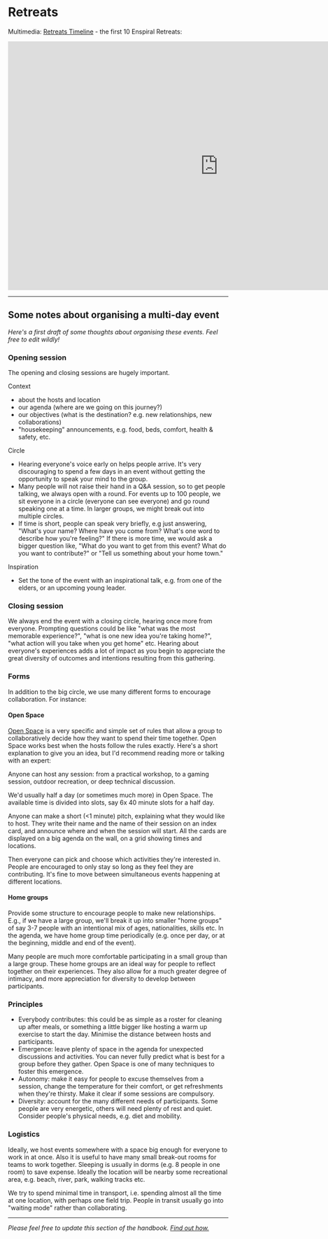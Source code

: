 # Retreats

Multimedia: [Retreats Timeline](https://docs.google.com/presentation/d/1UIO8q1G8-UNmQ2ckJD0JwTDiRVAeTdBL-GbMPdt_6qo/present#slide=id.p) - the first 10 Enspiral Retreats:

<iframe src="https://docs.google.com/presentation/d/1UIO8q1G8-UNmQ2ckJD0JwTDiRVAeTdBL-GbMPdt_6qo/embed?start=false&loop=false&delayms=3000" frameborder="0" width="960" height="569" allowfullscreen="true" mozallowfullscreen="true" webkitallowfullscreen="true"></iframe>

---

## Some notes about organising a multi-day event

*Here's a first draft of some thoughts about organising these events. Feel free to edit wildly!*

### Opening session

The opening and closing sessions are hugely important.

Context

- about the hosts and location
- our agenda (where are we going on this journey?)
- our objectives (what is the destination? e.g. new relationships, new collaborations)
- "housekeeping" announcements, e.g. food, beds, comfort, health & safety, etc.

Circle

- Hearing everyone's voice early on helps people arrive. It's very discouraging to spend a few days in an event without getting the opportunity to speak your mind to the group.
- Many people will not raise their hand in a Q&A session, so to get people talking, we always open with a round. For events up to 100 people, we sit everyone in a circle (everyone can see everyone) and go round speaking one at a time. In larger groups, we might break out into multiple circles.
- If time is short, people can speak very briefly, e.g just answering, "What's your name? Where have you come from? What's one word to describe how you're feeling?" If there is more time, we would ask a bigger question like, "What do you want to get from this event? What do you want to contribute?" or "Tell us something about your home town."

Inspiration

- Set the tone of the event with an inspirational talk, e.g. from one of the elders, or an upcoming young leader.


### Closing session

We always end the event with a closing circle, hearing once more from everyone. Prompting questions could be like "what was the most memorable experience?", "what is one new idea you're taking home?", "what action will you take when you get home" etc. Hearing about everyone's experiences adds a lot of impact as you begin to appreciate the great diversity of outcomes and intentions resulting from this gathering.

### Forms

In addition to the big circle, we use many different forms to encourage collaboration. For instance:

#### Open Space

[Open Space](https://en.wikipedia.org/wiki/Open_Space_Technology) is a very specific and simple set of rules that allow a group to collaboratively decide how they want to spend their time together. Open Space works best when the hosts follow the rules exactly. Here's a short explanation to give you an idea, but I'd recommend reading more or talking with an expert:

Anyone can host any session: from a practical workshop, to a gaming session, outdoor recreation, or deep technical discussion.

We'd usually half a day (or sometimes much more) in Open Space. The available time is divided into slots, say 6x 40 minute slots for a half day.

Anyone can make a short (<1 minute) pitch, explaining what they would like to host. They write their name and the name of their session on an index card, and announce where and when the session will start. All the cards are displayed on a big agenda on the wall, on a grid showing times and locations.

Then everyone can pick and choose which activities they're interested in. People are encouraged to only stay so long as they feel they are contributing. It's fine to move between simultaneous events happening at different locations.


#### Home groups

Provide some structure to encourage people to make new relationships. E.g., if we have a large group, we'll break it up into smaller "home groups" of say 3-7 people with an intentional mix of ages, nationalities, skills etc. In the agenda, we have home group time periodically (e.g. once per day, or at the beginning, middle and end of the event).

Many people are much more comfortable participating in a small group than a large group. These home groups are an ideal way for people to reflect together on their experiences. They also allow for a much greater degree of intimacy, and more appreciation for diversity to develop between participants.


### Principles

- Everybody contributes: this could be as simple as a roster for cleaning up after meals, or something a little bigger like hosting a warm up exercise to start the day. Minimise the distance between hosts and participants.
- Emergence: leave plenty of space in the agenda for unexpected discussions and activities. You can never fully predict what is best for a group before they gather. Open Space is one of many techniques to foster this emergence.
- Autonomy: make it easy for people to excuse themselves from a session, change the temperature for their comfort, or get refreshments when they're thirsty. Make it clear if some sessions are compulsory.
- Diversity: account for the many different needs of participants. Some people are very energetic, others will need plenty of rest and quiet. Consider people's physical needs, e.g. diet and mobility.


### Logistics

Ideally, we host events somewhere with a space big enough for everyone to work in at once. Also it is useful to have many small break-out rooms for teams to work together. Sleeping is usually in dorms (e.g. 8 people in one room) to save expense. Ideally the location will be nearby some recreational area, e.g. beach, river, park, walking tracks etc.

We try to spend minimal time in transport, i.e. spending almost all the time at one location, with perhaps one field trip. People in transit usually go into "waiting mode" rather than collaborating.




---

*Please feel free to update this section of the handbook. [Find out how.](contributing.md)*

